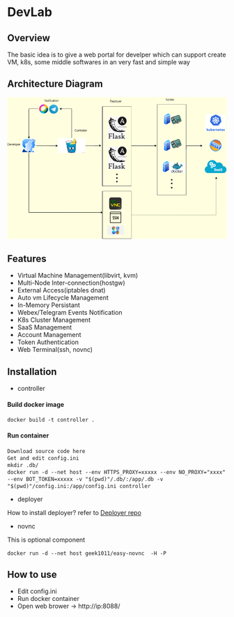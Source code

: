 ﻿# DevLab
## Overview
The basic idea is to give a web portal for develper  which can support create VM, k8s, some middle softwares in an very fast and simple way

## Architecture Diagram
![architecture diagram](./views/image/DevLab.png)

## Features
- Virtual Machine Management(libvirt, kvm)
- Multi-Node Inter-connection(hostgw)
- External Access(iptables dnat)
- Auto vm Lifecycle Management
- In-Memory Persistant
- Webex/Telegram Events Notification
- K8s Cluster Management
- SaaS Management
- Account Management
- Token Authentication
- Web Terminal(ssh, novnc)

## Installation
- controller 
#### Build docker image
```
docker build -t controller .
```
#### Run container
```
Download source code here
Get and edit config.ini
mkdir .db/
docker run -d --net host --env HTTPS_PROXY=xxxxx --env NO_PROXY="xxxx" --env BOT_TOKEN=xxxxx -v "$(pwd)"/.db/:/app/.db -v "$(pwd)"/config.ini:/app/config.ini controller
```
- deployer

How to install deployer? refer to [Deployer repo](https://github.com/JinlongWukong/DevLab-ansible)

- novnc

This is optional component
```
docker run -d --net host geek1011/easy-novnc  -H -P
```

## How to use
- Edit config.ini 
- Run docker container
- Open web brower -> http://ip:8088/
